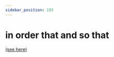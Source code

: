 ```yaml
---
sidebar_position: 193
---
```


# in order that and so that

[(see here)](./so-that-and-in-order-that)
